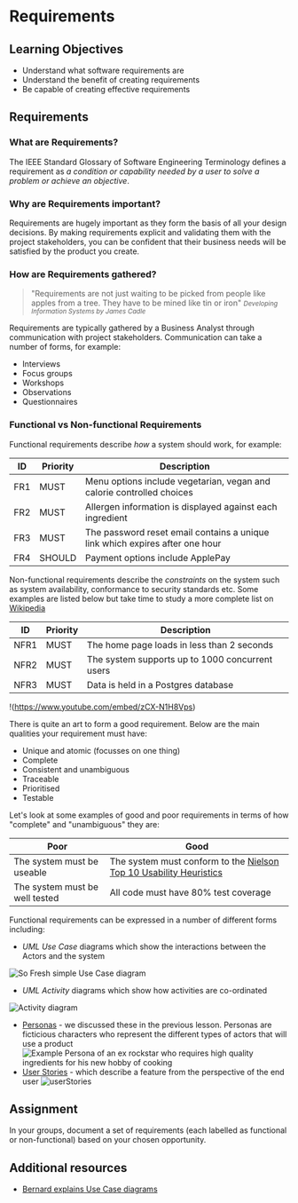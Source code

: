 # Requirements
## Learning Objectives

- Understand what software requirements are
- Understand the benefit of creating requirements
- Be capable of creating effective requirements

## Requirements

### What are Requirements?

The IEEE Standard Glossary of Software Engineering Terminology defines a requirement as _a condition or capability needed by a user to solve a problem or achieve an objective_.

### Why are Requirements important?

Requirements are hugely important as they form the basis of all your design decisions. By making requirements explicit and validating them with the project stakeholders, you can be confident that their business needs will be satisfied by the product you create.

### How are Requirements gathered?
> "Requirements are not just waiting to be picked from people like apples from a tree. They have to be mined like tin or iron" <small>_Developing Information Systems by James Cadle_</small>

Requirements are typically gathered by a Business Analyst through communication with project stakeholders. Communication can take a number of forms, for example: 

*   Interviews
*   Focus groups
*   Workshops
*   Observations
*   Questionnaires

### Functional vs Non-functional Requirements

Functional requirements describe _how_ a system should work, for example:

|**ID**|**Priority**|**Description**|
|------|------------|---------------|
|FR1|MUST|Menu options include vegetarian, vegan and calorie controlled choices
|FR2|MUST|Allergen information is displayed against each ingredient|
|FR3|MUST|The password reset email contains a unique link which expires after one hour|
|FR4|SHOULD|Payment options include ApplePay|

Non-functional requirements describe the _constraints_ on the system such as system availability, conformance to security standards etc. Some examples are listed below but take time to study a more complete list on [Wikipedia](https://en.wikipedia.org/wiki/Non-functional_requirement)

|**ID**|**Priority**|**Description**|
|------|------------|---------------|
|NFR1|MUST|The home page loads in less than 2 seconds|
|NFR2|MUST|The system supports up to 1000 concurrent users|
|NFR3|MUST|Data is held in a Postgres database|

!(https://www.youtube.com/embed/zCX-N1H8Vps)

There is quite an art to form a good requirement. Below are the main qualities your requirement must have:

*   Unique and atomic (focusses on one thing)
*   Complete
*   Consistent and unambiguous
*   Traceable
*   Prioritised
*   Testable

Let's look at some examples of good and poor requirements in terms of how "complete" and "unambiguous" they are:

|**Poor**|**Good**|
|--------|--------|
|The system must be useable|The system must conform to the [Nielson Top 10 Usability Heuristics](https://www.nngroup.com/articles/ten-usability-heuristics/)|
|The system must be well tested|All code must have 80% test coverage|

Functional requirements can be expressed in a number of different forms including: 

* _UML Use Case_ diagrams which show the interactions between the Actors and the system

 ![So Fresh simple Use Case diagram](https://user-images.githubusercontent.com/1316724/141853327-9226b72b-71d2-49c3-af37-ca6879c05297.png)

 * _UML Activity_ diagrams which show how activities are co-ordinated

 ![Activity diagram](https://user-images.githubusercontent.com/1316724/141858901-75fae65d-d564-41a8-980a-d2ec312f56c8.png)
 * [Personas](/curriculum/Module-1/Unit-1-Agile_user_requirements/1.1.2-Personas.html) - we discussed these in the previous lesson. Personas are ficticious characters who represent the different types of actors that will use a product
 ![Example Persona of an ex rockstar who requires high quality ingredients for his new hobby of cooking](https://user-images.githubusercontent.com/1316724/141855403-c77baa84-1777-4a53-99b9-c87a667b2cef.PNG)
* [User Stories](/curriculum/Module-1/Unit-1-Agile_user_requirements/1.1.3-User_Stories.html) - which describe a feature from the perspective of the end user
 ![userStories](https://user-images.githubusercontent.com/1316724/141854008-95a7e86a-7565-41e2-89a4-33228987669e.PNG)

## Assignment

In your groups, document a set of requirements (each labelled as functional or non-functional) based on your chosen opportunity. 

## Additional resources
* [Bernard explains Use Case diagrams](https://www.youtube.com/embed/fqFJcX6F43M)